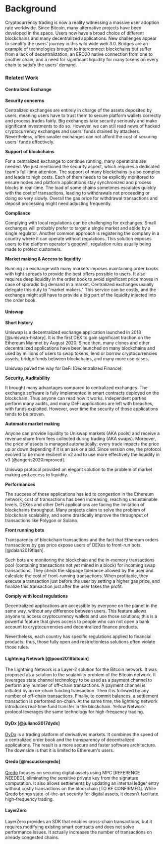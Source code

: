 # Background

Cryptocurrency trading is now a reality witnessing a massive user adoption rate worldwide. Since Bitcoin, many alternative projects have been developed in the space. Users now have a broad choice of different blockchains and many decentralized applications. New challenges appear to simplify the users' journey in this wild wide web 3.0. Bridges are an example of technologies brought to interconnect blockchains but suffer from a lack of decentralization, an ERC20 native connection from one to another chain, and a need for significant liquidity for many tokens on every chain to satisfy the users' demand.

### Related Work

#### Centralized Exchange

**Security concerns**

Centralized exchanges are entirely in charge of the assets deposited by users, meaning users have to trust them to secure platform wallets correctly and process trades fairly. Big exchanges take security seriously and make significant investments to do so. However, we can still read news of hacked cryptocurrency exchanges and users' funds drained by attackers. Nevertheless, often smaller exchanges can not afford the cost of securing users' funds effectively.

**Support of blockchains**

For a centralized exchange to continue running, many operations are needed. We just mentioned the security aspect, which requires a dedicated team's full-time attention. The support of many blockchains is also complex and leads to high costs. Each of them needs to be explicitly monitored to ensure nodes and platform applications stay synchronized and process blocks in real-time. The load of some chains sometimes escalates quickly with the cost of transactions, leading to withdrawals not proceeding or doing so very slowly. Overall the gas price for withdrawal transactions and deposit processing might need adjusting frequently.

**Compliance**

Complying with local regulations can be challenging for exchanges. Small exchanges will probably prefer to target a single market and abide by a single regulator. Another common approach is registering the company in a country where it can operate without regulations. This solution exposes users to the platform operator's goodwill, regulation rules usually being made to protect customers.

**Market making & Access to liquidity**

Running an exchange with many markets imposes maintaining order books with tight spreads to provide the best offers possible to users. It also requires deep liquidity in the order book to avoid significant price moves in case of sporadic big demand in a market. Centralized exchanges usually delegate this duty to "market makers." This service can be costly, and the exchange might still have to provide a big part of the liquidity injected into the order book.

#### Uniswap

**Short history**

Uniswap is a decentralized exchange application launched in 2018 \[@uniswap-history]. It is the first DEX to gain significant traction on the Ethereum Mainnet by August 2020. Since then, many clones and other decentralized applications have been launched on many blockchains and used by millions of users to swap tokens, lend or borrow cryptocurrencies assets, bridge funds between blockchains, and many more use cases.

Uniswap paved the way for DeFi (Decentralized Finance).

**Security, Auditability**

It brought many advantages compared to centralized exchanges. The exchange software is fully implemented in smart contracts deployed on the blockchain. Thus anyone can read how it works. Independent parties perform many audits, and many DeFi applications are left with breaches, with funds exploited. However, over time the security of those applications tends to be proven.

**Automatic market making**

Anyone can provide liquidity to Uniswap markets (AKA pools) and receive a revenue share from fees collected during trading (AKA swaps). Moreover, the price of assets is managed automatically; every trade impacts the price up or down depending if it is an ask or a bid. Since version one, the protocol evolved to be more resilient in v2 and to use more effectively the liquidity in v3 \[@angeris2020improved].

Uniswap protocol provided an elegant solution to the problem of market making and access to liquidity.

**Performances**

The success of those applications has led to congestion in the Ethereum network, cost of transactions has been increasing, reaching unsustainable levels. DEXes and other DeFi applications are facing the limitation of blockchains throughput. Many projects claim to solve the problem of blockchain scalability, and some drastically improve the throughput of transactions like Polygon or Solana.

**Front running bots**

Transparency of blockchain transactions and the fact that Ethereum orders transactions by gas price expose users of DEXes to front-run bots. \[@daian2019flash].

Such bots are monitoring the blockchain and the in-memory transactions pool (containing transactions not yet mined in a block) for incoming swap transactions. They check the slippage tolerance allowed by the user and calculate the cost of front-running transactions. When profitable, they execute a transaction just before the user by setting a higher gas price, and finalize this transaction just after the user takes the profit.

**Comply with local regulations**

Decentralized applications are accessible by everyone on the planet in the same way, without any difference between users. This feature allows anyone to access cryptocurrency wallets and use those solutions; this is a powerful feature that gives access to people who can not open a bank account to cryptocurrencies and decentralized finance products.

Nevertheless, each country has specific regulations applied to financial products; thus, those fully open and restrictionless solutions often violate those rules.

#### Lightning Network \[@poon2016bitcoin]

The Lightning Network is a Layer-2 solution for the Bitcoin network. It was proposed as a solution to the scalability problem of the Bitcoin network. It leverages state channel technology to be used as a payment channel to perform any number of off-chain transactions. A payment channel is initiated by an on-chain funding transaction. Then it is followed by any number of off-chain transactions. Finally, to commit balances, a settlement transaction is performed on-chain. At the same time, the lightning network introduces real-time fund transfer in the blockchain. Yellow Network protocol leverages the same technology for high-frequency trading.

#### DyDx \[@juliano2017dydx]

[DyDx](https://whitepaper.dydx.exchange/) is a trading platform of derivatives markets. It combines the speed of a centralized order book and the transparency of decentralized applications. The result is a more secure and faster software architecture. The downside is that it is limited to Ethereum's users.

#### Qredo \[@mccuskerqredo]

[Qredo](https://www.qredo.com/qredo-white-paper.pdf) focuses on securing digital assets using MPC \[REFERENCE NEEDED], eliminating the sensitive private key from the signature computation. It also allows settlements by updating an internal ledger entry without costly transactions on the blockchain \[TO BE CONFIRMED]. While Qredo brings state-of-the-art security for digital assets, it doesn't facilitate high-frequency trading.

#### LayerZero

LayerZero provides an SDK that enables cross-chain transactions, but it requires modifying existing smart contracts and does not solve performance issues. It actually increases the number of transactions on already congested chains.

###
